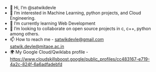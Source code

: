 - 👋 Hi, I’m @satwikdevle
- 👀 I’m interested in Machine Learning, python projects, and Cloud Engineering.
- 🌱 I’m currently learning Web Development
- 💞️ I’m looking to collaborate on open source projects in c, c++, python among others.
- 📫 How to reach me - satwikdevle@gmail.com
                       satwik.devle@mitaoe.ac.in
- 🌍 My Google Cloud/Qwiklabs profile - https://www.cloudskillsboost.google/public_profiles/cc483167-e719-4a2c-824f-6a6adfadebfd

<!---
satwikdevle/satwikdevle is a ✨ special ✨ repository because its `README.md` (this file) appears on your GitHub profile.
You can click the Preview link to take a look at your changes.
--->
